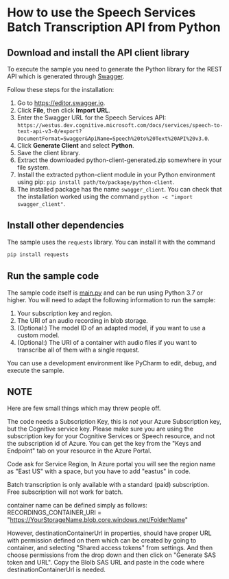 # How to use the Speech Services Batch Transcription API from Python

## Download and install the API client library

To execute the sample you need to generate the Python library for the REST API which is generated through [Swagger](swagger.io).

Follow these steps for the installation:

1. Go to https://editor.swagger.io.
1. Click **File**, then click **Import URL**.
1. Enter the Swagger URL for the Speech Services API: `https://westus.dev.cognitive.microsoft.com/docs/services/speech-to-text-api-v3-0/export?DocumentFormat=Swagger&ApiName=Speech%20to%20Text%20API%20v3.0`.
1. Click **Generate Client** and select **Python**.
1. Save the client library.
1. Extract the downloaded python-client-generated.zip somewhere in your file system.
1. Install the extracted python-client module in your Python environment using pip: `pip install path/to/package/python-client`.
1. The installed package has the name `swagger_client`. You can check that the installation worked using the command `python -c "import swagger_client"`.

## Install other dependencies

The sample uses the `requests` library. You can install it with the command

```bash
pip install requests
```

## Run the sample code

The sample code itself is [main.py](python-client/main.py) and can be run using Python 3.7 or higher.
You will need to adapt the following information to run the sample:

1. Your subscription key and region.
1. The URI of an audio recording in blob storage.
1. (Optional:) The model ID of an adapted model, if you want to use a custom model.
1. (Optional:) The URI of a container with audio files if you want to transcribe all of them with a single request.

You can use a development environment like PyCharm to edit, debug, and execute the sample.

## NOTE

Here are few small things which may threw people off. 

The code needs a Subscription Key, this is *not* your Azure Subscription key, but the Cognitive service key. Please make sure you are using the subscription key for your Cognitive Services or Speech resource, and not the subscription id of Azure. You can get the key from the "Keys and Endpoint" tab on your resource in the Azure Portal.

Code ask for Service Region, In Azure portal you will  see the region name as "East US" with a space, but you have to add "eastus" in code.  

Batch transcription is only available with a standard (paid) subscription. Free subscription will not work for batch. 

container name can be defined simply as follows:
RECORDINGS_CONTAINER_URI = "https://YourStorageName.blob.core.windows.net/FolderName" 

However, destinationContainerUrl in properties, should have  proper URL with permission defined on them which can be created by going to container, and selecting "Shared access tokens" from settings. And then choose permissions from the drop down and then click on "Generate SAS token and URL". Copy the Blolb SAS URL and paste in the code where destinationContainerUrl is needed. 





